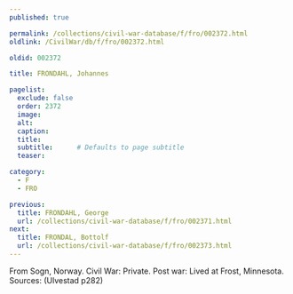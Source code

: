 ```yaml
---
published: true

permalink: /collections/civil-war-database/f/fro/002372.html
oldlink: /CivilWar/db/f/fro/002372.html

oldid: 002372

title: FRONDAHL, Johannes

pagelist:
  exclude: false
  order: 2372
  image: 
  alt:
  caption:
  title:
  subtitle:      # Defaults to page subtitle
  teaser:

category: 
  - F 
  - FRO

previous:
  title: FRONDAHL, George
  url: /collections/civil-war-database/f/fro/002371.html  
next:
  title: FRONDAL, Bottolf
  url: /collections/civil-war-database/f/fro/002373.html   
---
```

From Sogn, Norway. Civil War: Private. Post war: Lived at Frost, Minnesota. Sources: (Ulvestad p282)